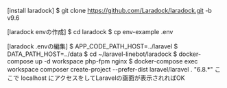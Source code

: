 
[install laradock]
$ git clone https://github.com/Laradock/laradock.git -b v9.6

[laradock envの作成]
$ cd laradock
$ cp env-example .env

[laradock .envの編集]
$ APP_CODE_PATH_HOST=../laravel
$ DATA_PATH_HOST=../data
$ cd ~/laravel-linebot/laradock
$ docker-compose up -d workspace php-fpm nginx
$ docker-compose exec workspace composer create-project --prefer-dist laravel/laravel . "6.8.*"
ここで localhost にアクセスをしてLaravelの画面が表示されればOK